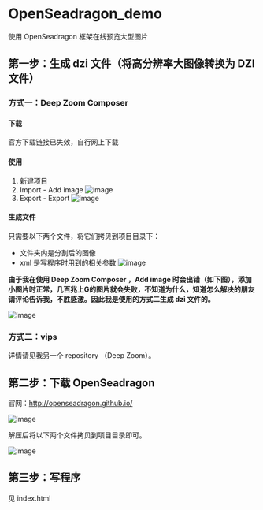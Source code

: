 # OpenSeadragon_demo
使用 OpenSeadragon 框架在线预览大型图片

## 第一步：生成 dzi 文件（将高分辨率大图像转换为 DZI 文件）
### 方式一：Deep Zoom Composer
#### 下载
官方下载链接已失效，自行网上下载
#### 使用
1. 新建项目
2. Import - Add image
![image](https://github.com/WangHu17/OpenSeadragon_demo/assets/39235304/7b00352d-a276-4bc0-9967-14bfbbbd89f8)
3. Export - Export
![image](https://github.com/WangHu17/OpenSeadragon_demo/assets/39235304/53a6d32b-9141-4e31-9da9-abebc7ef9788)
#### 生成文件
只需要以下两个文件，将它们拷贝到项目目录下：
- 文件夹内是分割后的图像
- xml 是写程序时用到的相关参数
![image](https://github.com/WangHu17/OpenSeadragon_demo/assets/39235304/69777fda-ac88-493c-afb0-e570321e2785)

**由于我在使用 Deep Zoom Composer ，Add image 时会出错（如下图），添加小图片时正常，几百兆上G的图片就会失败，不知道为什么，知道怎么解决的朋友请评论告诉我，不胜感激。因此我是使用的方式二生成 dzi 文件的。**

![image](https://github.com/WangHu17/OpenSeadragon_demo/assets/39235304/738a2882-f03d-413a-85ae-3fd95c56e8d7)

### 方式二：vips
详情请见我另一个 repository （Deep Zoom）。

## 第二步：下载 OpenSeadragon
官网：http://openseadragon.github.io/

![image](https://github.com/WangHu17/OpenSeadragon_demo/assets/39235304/ab36ab55-4030-4ff0-a0b1-51241d172e53)

解压后将以下两个文件拷贝到项目目录即可。

![image](https://github.com/WangHu17/OpenSeadragon_demo/assets/39235304/767ab2d3-64b6-4408-89f7-c172b776073f)

## 第三步：写程序
见 index.html
